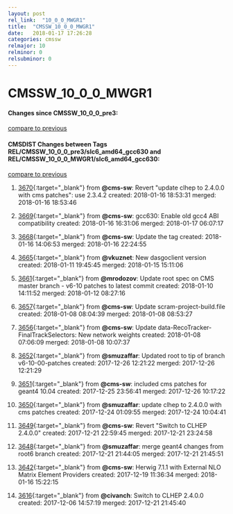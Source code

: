 ```yaml
---
layout: post
rel_link:  "10_0_0_MWGR1"
title:  "CMSSW_10_0_0_MWGR1"
date:   2018-01-17 17:26:28
categories: cmssw
relmajor: 10
relminor: 0
relsubminor: 0
---
```


# CMSSW_10_0_0_MWGR1
#### Changes since CMSSW_10_0_0_pre3:
[compare to previous](https://github.com/cms-sw/cmssw/compare/CMSSW_10_0_0_pre3...CMSSW_10_0_0_MWGR1)



#### CMSDIST Changes between Tags REL/CMSSW_10_0_0_pre3/slc6_amd64_gcc630 and REL/CMSSW_10_0_0_MWGR1/slc6_amd64_gcc630:
[compare to previous](https://github.com/cms-sw/cmsdist/compare/REL/CMSSW_10_0_0_pre3/slc6_amd64_gcc630...REL/CMSSW_10_0_0_MWGR1/slc6_amd64_gcc630)



1. [3670](http://github.com/cms-sw/cmsdist/pull/3670){:target="_blank"}  from **@cms-sw**: Revert "update clhep to 2.4.0.0 with cms patches": use 2.3.4.2 created: 2018-01-16 18:53:31 merged: 2018-01-16 18:53:46

2. [3669](http://github.com/cms-sw/cmsdist/pull/3669){:target="_blank"}  from **@cms-sw**: gcc630: Enable old gcc4 ABI compatibility created: 2018-01-16 16:31:06 merged: 2018-01-17 06:07:17

3. [3668](http://github.com/cms-sw/cmsdist/pull/3668){:target="_blank"}  from **@cms-sw**: Update the tag created: 2018-01-16 14:06:53 merged: 2018-01-16 22:24:55

4. [3665](http://github.com/cms-sw/cmsdist/pull/3665){:target="_blank"}  from **@vkuznet**: New dasgoclient version created: 2018-01-11 19:45:45 merged: 2018-01-15 15:11:06

5. [3661](http://github.com/cms-sw/cmsdist/pull/3661){:target="_blank"}  from **@mrodozov**: Update root spec on CMS master branch - v6-10 patches to latest commit created: 2018-01-10 14:11:52 merged: 2018-01-12 08:27:16

6. [3657](http://github.com/cms-sw/cmsdist/pull/3657){:target="_blank"}  from **@cms-sw**: Update scram-project-build.file created: 2018-01-08 08:04:39 merged: 2018-01-08 08:53:27

7. [3656](http://github.com/cms-sw/cmsdist/pull/3656){:target="_blank"}  from **@cms-sw**: Update data-RecoTracker-FinalTrackSelectors: New network weights created: 2018-01-08 07:06:09 merged: 2018-01-08 10:07:37

8. [3652](http://github.com/cms-sw/cmsdist/pull/3652){:target="_blank"}  from **@smuzaffar**: Updated root to tip of branch v6-10-00-patches created: 2017-12-26 12:21:22 merged: 2017-12-26 12:21:29

9. [3651](http://github.com/cms-sw/cmsdist/pull/3651){:target="_blank"}  from **@cms-sw**: included cms patches for geant4 10.04 created: 2017-12-25 23:56:41 merged: 2017-12-26 10:17:22

10. [3650](http://github.com/cms-sw/cmsdist/pull/3650){:target="_blank"}  from **@smuzaffar**: update clhep to 2.4.0.0 with cms patches created: 2017-12-24 01:09:55 merged: 2017-12-24 10:04:41

11. [3649](http://github.com/cms-sw/cmsdist/pull/3649){:target="_blank"}  from **@cms-sw**: Revert "Switch to CLHEP 2.4.0.0" created: 2017-12-21 22:59:45 merged: 2017-12-21 23:24:58

12. [3648](http://github.com/cms-sw/cmsdist/pull/3648){:target="_blank"}  from **@smuzaffar**: merge geant4 changes from root6 branch created: 2017-12-21 21:44:05 merged: 2017-12-21 21:45:51

13. [3642](http://github.com/cms-sw/cmsdist/pull/3642){:target="_blank"}  from **@cms-sw**: Herwig 7.1.1 with External NLO Matrix Element Providers created: 2017-12-19 11:36:34 merged: 2018-01-16 15:22:15

14. [3616](http://github.com/cms-sw/cmsdist/pull/3616){:target="_blank"}  from **@civanch**: Switch to CLHEP 2.4.0.0 created: 2017-12-06 14:57:19 merged: 2017-12-21 21:45:40
